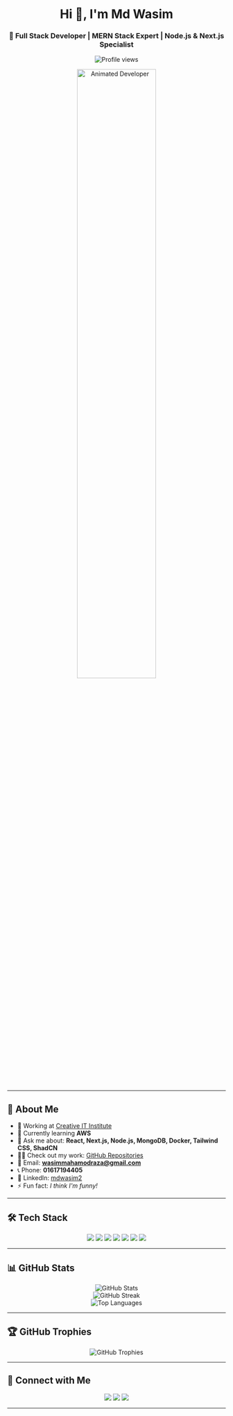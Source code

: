 <h1 align="center">Hi 👋, I'm Md Wasim</h1>
<h3 align="center">🚀 Full Stack Developer | MERN Stack Expert | Node.js & Next.js Specialist</h3>

<p align="center">
  <img src="https://komarev.com/ghpvc/?username=mdwasim2&label=Profile%20views&color=0e75b6&style=flat" alt="Profile views" />
</p>

<p align="center">
  <img src="https://user-images.githubusercontent.com/55389276/140866485-8fb1c876-9a8f-4d6a-98dc-08c4981eaf70.gif" alt="Animated Developer" width="60%" />
</p>

---

## 🌟 About Me

- 🔭 Working at [Creative IT Institute](https://www.creativeitinstitute.com/)
- 🌱 Currently learning **AWS**
- 💬 Ask me about: **React, Next.js, Node.js, MongoDB, Docker, Tailwind CSS, ShadCN**
- 👨‍💻 Check out my work: [GitHub Repositories](https://github.com/mdwasim2?tab=repositories)
- 📧 Email: **wasimmahamodraza@gmail.com**
- 📞 Phone: **01617194405**
- 🔗 LinkedIn: [mdwasim2](https://www.linkedin.com/in/mdwasim2)
- ⚡ Fun fact: *I think I'm funny!*

---

## 🛠️ Tech Stack

<p align="center">
  <img src="https://img.shields.io/badge/React-20232A?style=for-the-badge&logo=react&logoColor=61DAFB"/>
  <img src="https://img.shields.io/badge/Next.js-000?style=for-the-badge&logo=next.js&logoColor=white"/>
  <img src="https://img.shields.io/badge/Node.js-339933?style=for-the-badge&logo=nodedotjs&logoColor=white"/>
  <img src="https://img.shields.io/badge/MongoDB-4EA94B?style=for-the-badge&logo=mongodb&logoColor=white"/>
  <img src="https://img.shields.io/badge/Docker-2496ED?style=for-the-badge&logo=docker&logoColor=white"/>
  <img src="https://img.shields.io/badge/TailwindCSS-38B2AC?style=for-the-badge&logo=tailwind-css&logoColor=white"/>
  <img src="https://img.shields.io/badge/AWS-232F3E?style=for-the-badge&logo=amazon-aws&logoColor=white"/>
</p>

---

## 📊 GitHub Stats

<p align="center">
  <img src="https://github-readme-stats.vercel.app/api?username=mdwasim2&show_icons=true&theme=radical" alt="GitHub Stats" />
  <br />
  <img src="https://github-readme-streak-stats.herokuapp.com/?user=mdwasim2&theme=radical" alt="GitHub Streak" />
  <br />
  <img src="https://github-readme-stats.vercel.app/api/top-langs/?username=mdwasim2&layout=compact&theme=radical" alt="Top Languages" />
</p>

---

## 🏆 GitHub Trophies

<p align="center">
  <img src="https://github-profile-trophy.vercel.app/?username=mdwasim2&theme=radical&no-bg=true&margin-w=15" alt="GitHub Trophies"/>
</p>

---

## 🔗 Connect with Me

<p align="center">
  <a href="mailto:wasimmahamodraza@gmail.com"><img src="https://img.shields.io/badge/Email-D14836?style=for-the-badge&logo=gmail&logoColor=white"/></a>
  <a href="https://www.linkedin.com/in/mdwasim2"><img src="https://img.shields.io/badge/LinkedIn-0077B5?style=for-the-badge&logo=linkedin&logoColor=white"/></a>
  <a href="https://dev.to/mdwasim2"><img src="https://img.shields.io/badge/dev.to-0A0A0A?style=for-the-badge&logo=devdotto&logoColor=white"/></a>
</p>

---

<!-- BLOG-POST-LIST:START -->
<!-- BLOG-POST-LIST:END -->
